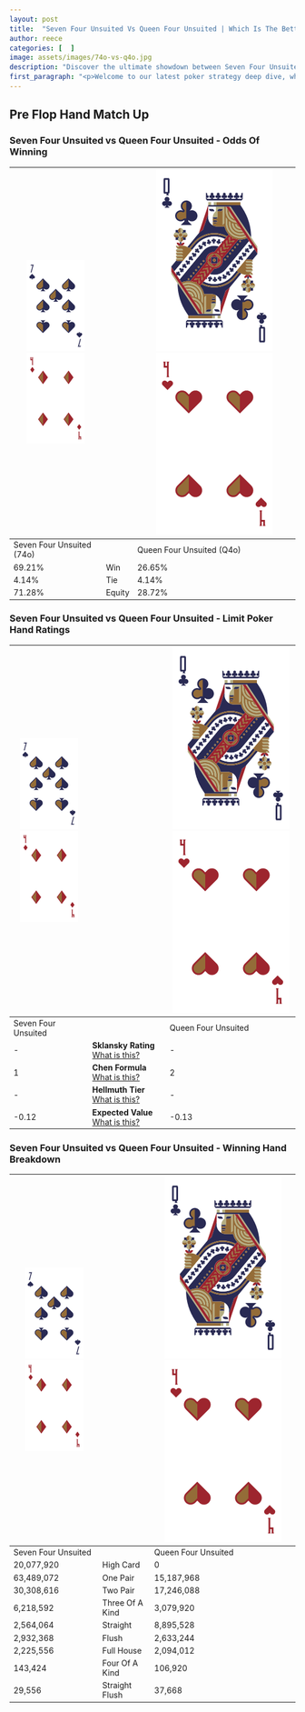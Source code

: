 ```yaml
---
layout: post
title:  "Seven Four Unsuited Vs Queen Four Unsuited | Which Is The Better Hand In Poker? A Complete Guide"
author: reece
categories: [  ]
image: assets/images/74o-vs-q4o.jpg
description: "Discover the ultimate showdown between Seven Four Unsuited and Queen Four Unsuited in poker! Uncover the odds, strategies, and scenarios where one hand triumphs over the other. Get ready to up your poker game with this thrilling analysis."
first_paragraph: "<p>Welcome to our latest poker strategy deep dive, where we're pitting two distinct hands against each other in a high-stakes showdown: Seven Four Unsuited vs Queen Four Unsuited.</p><p>In the dynamic world of poker, every decision counts, and knowing which hand holds the upper hand is key to your success at the table.</p><p>In this article, we'll dissect these two hands, explore the scenarios where one dominates the other, and equip you with the knowledge to make strategic choices that can tip the odds in your favor.</p><p>Get ready to unravel the intriguing dynamics of these poker hands and elevate your game to new heights.</p>"
---
```




[comment]: # (sp0)

## Pre Flop Hand Match Up

<div class="table hand-ratings" markdown="1"> 



### Seven Four Unsuited vs Queen Four Unsuited - Odds Of Winning


    
| ![image info](assets/images/hand1/7.png) ![image info](assets/images/hand1/4o.png) |  | ![image info](assets/images/hand2/Q.png) ![image info](assets/images/hand2/4o.png) |
| -------- | -------- | -------- |
| Seven Four Unsuited (74o) |  | Queen Four Unsuited (Q4o) |
| 69.21% | Win | 26.65% |
| 4.14% | Tie | 4.14% |
| 71.28% | Equity | 28.72% |




[comment]: # (sp1)



### Seven Four Unsuited vs Queen Four Unsuited - Limit Poker Hand Ratings


    
| ![image info](assets/images/hand1/7.png) ![image info](assets/images/hand1/4o.png) |  | ![image info](assets/images/hand2/Q.png) ![image info](assets/images/hand2/4o.png) |
| -------- | -------- | -------- |
| Seven Four Unsuited |  | Queen Four Unsuited |
| - | **Sklansky Rating** [What is this?](/sklansky-rating-explained) | - |
| 1 | **Chen Formula** [What is this?](/chen-formula-explained) | 2 |
| - | **Hellmuth Tier** [What is this?](/Hellmuth-tier-explained) | - |
| -0.12 | **Expected Value** [What is this?](/expected-value-explained) | -0.13 |




[comment]: # (sp2)



### Seven Four Unsuited vs Queen Four Unsuited - Winning Hand Breakdown


    
| ![image info](assets/images/hand1/7.png) ![image info](assets/images/hand1/4o.png) |  | ![image info](assets/images/hand2/Q.png) ![image info](assets/images/hand2/4o.png) |
| -------- | -------- | -------- |
| Seven Four Unsuited |  | Queen Four Unsuited |
| 20,077,920 | High Card | 0 |
| 63,489,072 | One Pair | 15,187,968 |
| 30,308,616 | Two Pair | 17,246,088 |
| 6,218,592 | Three Of A Kind | 3,079,920 |
| 2,564,064 | Straight | 8,895,528 |
| 2,932,368 | Flush | 2,633,244 |
| 2,225,556 | Full House | 2,094,012 |
| 143,424 | Four Of A Kind | 106,920 |
| 29,556 | Straight Flush | 37,668 |




[comment]: # (sp3)



</div>

[comment]: # (sp4)



[comment]: # (sp5)

